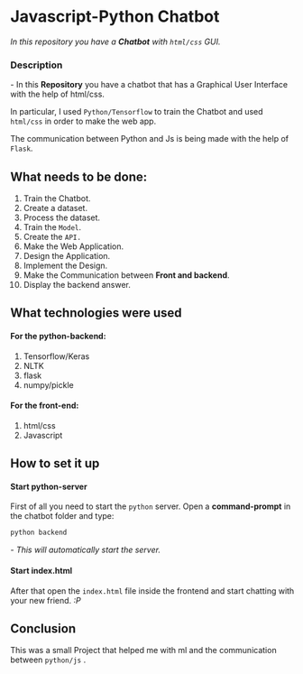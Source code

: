 # Javascript-Python Chatbot

*In this repository you have a **Chatbot** with `html/css` GUI.*

### Description

\- In this **Repository** you have a chatbot that has a Graphical User Interface with the help of html/css.

In particular, I used `Python/Tensorflow` to train the Chatbot and used `html/css` in order to make the web app. 

The communication between Python and Js is being made with the help of `Flask`.

## What needs to be done:

1. Train the Chatbot.
 1. Create a dataset.
 2. Process the dataset.
 3. Train the `Model`.
 4. Create the `API.`
2. Make the Web Application.
 1. Design the Application.
 2. Implement the Design.
 3. Make the Communication between **Front and backend**.
 4. Display the backend answer.

## What technologies were used

#### For the python-backend:
1. Tensorflow/Keras
2. NLTK
3. flask
4. numpy/pickle

#### For the front-end:

1. html/css
2. Javascript



## How to set it up 

#### Start python-server
First of all you need to start the `python` server. Open a **command-prompt** in the chatbot folder and type:
```bash
python backend
``` 
*- This will automatically start the server.*

#### Start index.html

After that open the `index.html` file inside the frontend and start chatting with your new friend. *:P*

## Conclusion

This was a small Project that helped me with ml and the communication between `python/js` .

